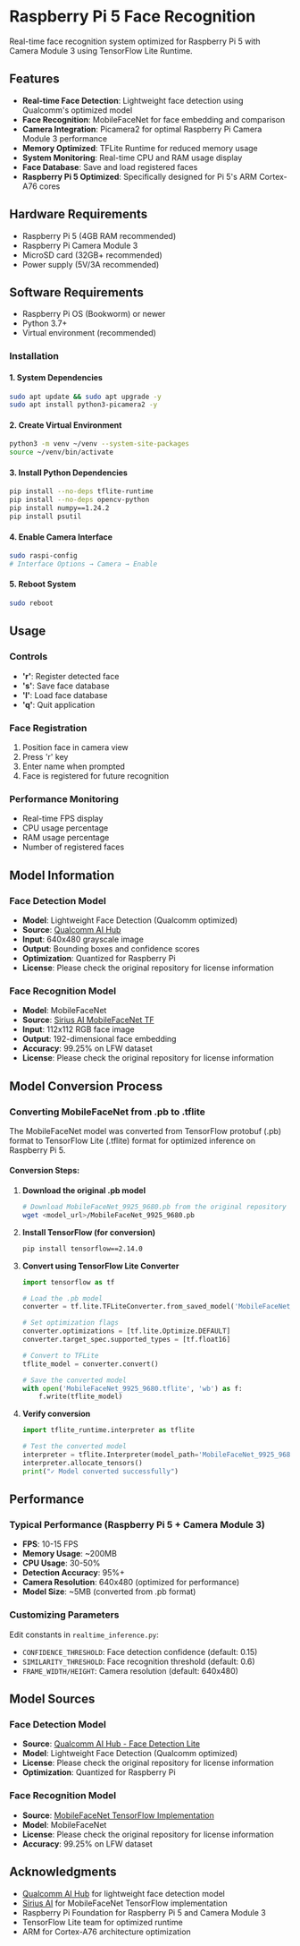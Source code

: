 # Raspberry Pi 5 Face Recognition

Real-time face recognition system optimized for Raspberry Pi 5 with Camera Module 3 using TensorFlow Lite Runtime.

## Features

- **Real-time Face Detection**: Lightweight face detection using Qualcomm's optimized model
- **Face Recognition**: MobileFaceNet for face embedding and comparison
- **Camera Integration**: Picamera2 for optimal Raspberry Pi Camera Module 3 performance
- **Memory Optimized**: TFLite Runtime for reduced memory usage
- **System Monitoring**: Real-time CPU and RAM usage display
- **Face Database**: Save and load registered faces
- **Raspberry Pi 5 Optimized**: Specifically designed for Pi 5's ARM Cortex-A76 cores

## Hardware Requirements

- Raspberry Pi 5 (4GB RAM recommended)
- Raspberry Pi Camera Module 3
- MicroSD card (32GB+ recommended)
- Power supply (5V/3A recommended)

## Software Requirements

- Raspberry Pi OS (Bookworm) or newer
- Python 3.7+
- Virtual environment (recommended)




### Installation

#### 1. System Dependencies
```bash
sudo apt update && sudo apt upgrade -y
sudo apt install python3-picamera2 -y
```

#### 2. Create Virtual Environment
```bash
python3 -m venv ~/venv --system-site-packages
source ~/venv/bin/activate
```

#### 3. Install Python Dependencies
```bash
pip install --no-deps tflite-runtime
pip install --no-deps opencv-python
pip install numpy==1.24.2
pip install psutil
```

#### 4. Enable Camera Interface
```bash
sudo raspi-config
# Interface Options → Camera → Enable
```

#### 5. Reboot System
```bash
sudo reboot
```

## Usage

### Controls
- **'r'**: Register detected face
- **'s'**: Save face database
- **'l'**: Load face database
- **'q'**: Quit application

### Face Registration
1. Position face in camera view
2. Press 'r' key
3. Enter name when prompted
4. Face is registered for future recognition

### Performance Monitoring
- Real-time FPS display
- CPU usage percentage
- RAM usage percentage
- Number of registered faces

## Model Information

### Face Detection Model
- **Model**: Lightweight Face Detection (Qualcomm optimized)
- **Source**: [Qualcomm AI Hub](https://github.com/quic/ai-hub-models/tree/main/qai_hub_models/models/face_det_lite)
- **Input**: 640x480 grayscale image
- **Output**: Bounding boxes and confidence scores
- **Optimization**: Quantized for Raspberry Pi
- **License**: Please check the original repository for license information

### Face Recognition Model
- **Model**: MobileFaceNet
- **Source**: [Sirius AI MobileFaceNet TF](https://github.com/sirius-ai/MobileFaceNet_TF/tree/master)
- **Input**: 112x112 RGB face image
- **Output**: 192-dimensional face embedding
- **Accuracy**: 99.25% on LFW dataset
- **License**: Please check the original repository for license information

## Model Conversion Process

### Converting MobileFaceNet from .pb to .tflite

The MobileFaceNet model was converted from TensorFlow protobuf (.pb) format to TensorFlow Lite (.tflite) format for optimized inference on Raspberry Pi 5.

#### Conversion Steps:

1. **Download the original .pb model**
   ```bash
   # Download MobileFaceNet_9925_9680.pb from the original repository
   wget <model_url>/MobileFaceNet_9925_9680.pb
   ```

2. **Install TensorFlow (for conversion)**
   ```bash
   pip install tensorflow==2.14.0
   ```

3. **Convert using TensorFlow Lite Converter**
   ```python
   import tensorflow as tf
   
   # Load the .pb model
   converter = tf.lite.TFLiteConverter.from_saved_model('MobileFaceNet_9925_9680.pb')
   
   # Set optimization flags
   converter.optimizations = [tf.lite.Optimize.DEFAULT]
   converter.target_spec.supported_types = [tf.float16]
   
   # Convert to TFLite
   tflite_model = converter.convert()
   
   # Save the converted model
   with open('MobileFaceNet_9925_9680.tflite', 'wb') as f:
       f.write(tflite_model)
   ```

4. **Verify conversion**
   ```python
   import tflite_runtime.interpreter as tflite
   
   # Test the converted model
   interpreter = tflite.Interpreter(model_path='MobileFaceNet_9925_9680.tflite')
   interpreter.allocate_tensors()
   print("✓ Model converted successfully")
   ```



## Performance

### Typical Performance (Raspberry Pi 5 + Camera Module 3)
- **FPS**: 10-15 FPS
- **Memory Usage**: ~200MB
- **CPU Usage**: 30-50%
- **Detection Accuracy**: 95%+
- **Camera Resolution**: 640x480 (optimized for performance)
- **Model Size**: ~5MB (converted from .pb format)


### Customizing Parameters
Edit constants in `realtime_inference.py`:
- `CONFIDENCE_THRESHOLD`: Face detection confidence (default: 0.15)
- `SIMILARITY_THRESHOLD`: Face recognition threshold (default: 0.6)
- `FRAME_WIDTH/HEIGHT`: Camera resolution (default: 640x480)


## Model Sources

### Face Detection Model
- **Source**: [Qualcomm AI Hub - Face Detection Lite](https://github.com/quic/ai-hub-models/tree/main/qai_hub_models/models/face_det_lite)
- **Model**: Lightweight Face Detection (Qualcomm optimized)
- **License**: Please check the original repository for license information
- **Optimization**: Quantized for Raspberry Pi

### Face Recognition Model
- **Source**: [MobileFaceNet TensorFlow Implementation](https://github.com/sirius-ai/MobileFaceNet_TF/tree/master)
- **Model**: MobileFaceNet
- **License**: Please check the original repository for license information
- **Accuracy**: 99.25% on LFW dataset

## Acknowledgments

- [Qualcomm AI Hub](https://github.com/quic/ai-hub-models) for lightweight face detection model
- [Sirius AI](https://github.com/sirius-ai/MobileFaceNet_TF) for MobileFaceNet TensorFlow implementation
- Raspberry Pi Foundation for Raspberry Pi 5 and Camera Module 3
- TensorFlow Lite team for optimized runtime
- ARM for Cortex-A76 architecture optimization 
